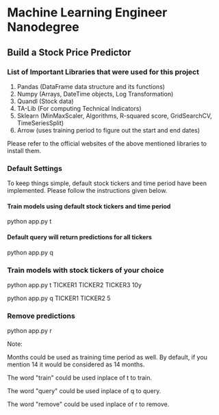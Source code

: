 # Machine Learning Engineer Nanodegree

## Build a Stock Price Predictor

### List of Important Libraries that were used for this project

1. Pandas (DataFrame data structure and its functions)
2. Numpy (Arrays, DateTime objects, Log Transformation)
3. Quandl (Stock data)
4. TA-Lib (For computing Technical Indicators)
5. Sklearn  (MinMaxScaler, Algorithms, R-squared score, GridSearchCV, TimeSeriesSplit) 
6. Arrow (uses training period to figure out the start and end dates)

Please refer to the official websites of the above mentioned libraries to install them.

### Default Settings

To keep things simple, default stock tickers and time period have been implemented. Please follow the instructions given below.

#### Train models using default stock tickers and time period 
python app.py t 
#### Default query will return predictions for all tickers 
python app.py q

### Train models with stock tickers of your choice

python app.py t TICKER1 TICKER2 TICKER3 10y

python app.py q TICKER1 TICKER2 5

### Remove predictions

python app.py r

Note:

Months could be used as training time period as well. By default, if you mention 14 it would be considered as 14 months. 

The word "train" could be used inplace of t to train.

The word "query" could be used inplace of q to query.

The word "remove" could be used inplace of r to remove.



